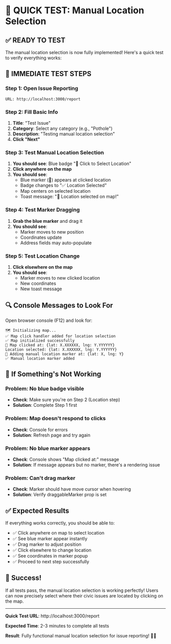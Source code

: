 # 🎯 QUICK TEST: Manual Location Selection

## ✅ READY TO TEST

The manual location selection is now fully implemented! Here's a quick test to verify everything works:

## 🧪 **IMMEDIATE TEST STEPS**

### **Step 1: Open Issue Reporting**
```
URL: http://localhost:3000/report
```

### **Step 2: Fill Basic Info**
1. **Title**: "Test Issue"
2. **Category**: Select any category (e.g., "Pothole")
3. **Description**: "Testing manual location selection"
4. **Click "Next"**

### **Step 3: Test Manual Location Selection**
1. **You should see**: Blue badge "🎯 Click to Select Location"
2. **Click anywhere on the map**
3. **You should see**: 
   - Blue marker (📍) appears at clicked location
   - Badge changes to "✅ Location Selected"
   - Map centers on selected location
   - Toast message: "📍 Location selected on map!"

### **Step 4: Test Marker Dragging**
1. **Grab the blue marker** and drag it
2. **You should see**:
   - Marker moves to new position
   - Coordinates update
   - Address fields may auto-populate

### **Step 5: Test Location Change**
1. **Click elsewhere on the map**
2. **You should see**:
   - Marker moves to new clicked location
   - New coordinates
   - New toast message

## 🔍 **Console Messages to Look For**

Open browser console (F12) and look for:
```
🗺️ Initializing map...
✅ Map click handler added for location selection
✅ Map initialized successfully
🎯 Map clicked at: {lat: X.XXXXXX, lng: Y.YYYYYY}
Location selected: {lat: X.XXXXXX, lng: Y.YYYYYY}
📍 Adding manual location marker at: {lat: X, lng: Y}
✅ Manual location marker added
```

## 🚨 **If Something's Not Working**

### **Problem: No blue badge visible**
- **Check**: Make sure you're on Step 2 (Location step)
- **Solution**: Complete Step 1 first

### **Problem: Map doesn't respond to clicks**
- **Check**: Console for errors
- **Solution**: Refresh page and try again

### **Problem: No blue marker appears**
- **Check**: Console shows "Map clicked at:" message
- **Solution**: If message appears but no marker, there's a rendering issue

### **Problem: Can't drag marker**
- **Check**: Marker should have move cursor when hovering
- **Solution**: Verify draggableMarker prop is set

## ✅ **Expected Results**

If everything works correctly, you should be able to:
- ✅ Click anywhere on map to select location
- ✅ See blue marker appear instantly
- ✅ Drag marker to adjust position
- ✅ Click elsewhere to change location
- ✅ See coordinates in marker popup
- ✅ Proceed to next step successfully

## 🎉 **Success!**

If all tests pass, the manual location selection is working perfectly! Users can now precisely select where their civic issues are located by clicking on the map.

---

**Quick Test URL**: http://localhost:3000/report

**Expected Time**: 2-3 minutes to complete all tests

**Result**: Fully functional manual location selection for issue reporting! 🚀📍